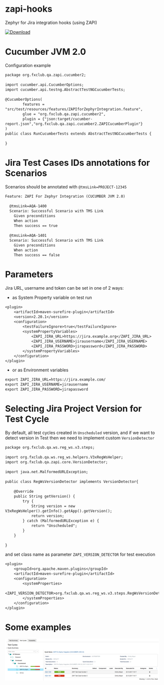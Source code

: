 # zapi-hooks

Zephyr for Jira integration hooks (using ZAPI)

[![Download](https://api.bintray.com/packages/letsrokk/github/zapi-hooks/images/download.svg) ](https://bintray.com/letsrokk/github/zapi-hooks/_latestVersion)

# Cucumber JVM 2.0

Configuration example

```
package org.fxclub.qa.zapi.cucumber2;

import cucumber.api.CucumberOptions;
import cucumber.api.testng.AbstractTestNGCucumberTests;

@CucumberOptions(
        features = "src/test/resources/features/ZAPIforZephyrIntegration.feature",
        glue = "org.fxclub.qa.zapi.cucumber2",
        plugin = {"json:target/cucumber-report.json","org.fxclub.qa.zapi.cucumber2.ZAPICucumberPlugin"}
)
public class RunCucumberTests extends AbstractTestNGCucumberTests {

}
```

# Jira Test Cases IDs annotations for Scenarios

Scenarios should be annotated with `@tmsLink=PROJECT-12345`

```
Feature: ZAPI For Zephyr Integration (CUCUMBER JVM 2.0)

  @tmsLink=AQA-1400
  Scenario: Successful Scenario with TMS Link
    Given preconditions
    When action
    Then success == true

  @tmsLink=AQA-1401
  Scenario: Successful Scenario with TMS Link
    Given preconditions
    When action
    Then success == false
```

# Parameters

Jira URL, username and token can be set in one of 2 ways:
- as System Property variable on test run
```
<plugin>
    <artifactId>maven-surefire-plugin</artifactId>
    <version>2.20.1</version>
    <configuration>
        <testFailureIgnore>true</testFailureIgnore>
        <systemPropertyVariables>
            <ZAPI_JIRA_URL>https://jira.example.org</ZAPI_JIRA_URL>
            <ZAPI_JIRA_USERNAME>jirausername</ZAPI_JIRA_USERNAME>
            <ZAPI_JIRA_PASSWORD>jirapassword</ZAPI_JIRA_PASSWORD>
        </systemPropertyVariables>
    </configuration>
</plugin>
```
- or as Environment variables
```
export ZAPI_JIRA_URL=https://jira.example.com/
export ZAPI_JIRA_USERNAME=jirausername
export ZAPI_JIRA_PASSWORD=jirapassword
```

# Selecting Jira Project Version for Test Cycle

By default, all test cycles created in `Unscheduled` version, and if we want to detect version in Test 
then we need to implement custom `VersionDetector`
```
package org.fxclub.qa.ws.reg_ws.v3.steps;

import org.fxclub.qa.ws.reg_ws.helpers.V3xRegWsHelper;
import org.fxclub.qa.zapi.core.VersionDetector;

import java.net.MalformedURLException;

public class RegWsVersionDetector implements VersionDetector{

    @Override
    public String getVersion() {
        try {
            String version = new V3xRegWsHelper().getInfo().getApp().getVersion();
            return version;
        } catch (MalformedURLException e) {
            return "Unscheduled";
        }
    }

}
```
and set class name as parameter `ZAPI_VERSION_DETECTOR` for test execution
```
<plugin>
    <groupId>org.apache.maven.plugins</groupId>
    <artifactId>maven-surefire-plugin</artifactId>
    <configuration>
        <systemProperties>
            <ZAPI_VERSION_DETECTOR>org.fxclub.qa.ws.reg_ws.v3.steps.RegWsVersionDetector</ZAPI_VERSION_DETECTOR>
        </systemProperties>
    </configuration>
</plugin>
```

# Some examples

![Test Cycles Screen](screenshots/testCyclesScreen.png?raw=true "Test Cycles Screen")

